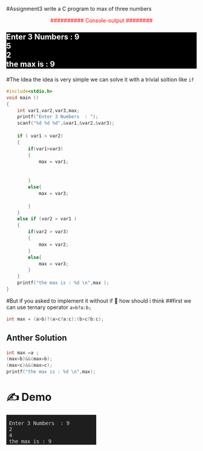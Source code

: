 #Assignment3
write a C program to max of three numbers  
<p style =" color : red; text-align :center ">########## Console-output ########</p>

### <p style ="color : white; background-color : black ;text-align : left ; font-size:20px " >Enter 3 Numbers : 9  <br> 5 <br> 2<br> the max is : 9  </p> 

#The Idea 
the idea is very simple 
we can solve it with a trivial soltion like `if` 
``` c
#include<stdio.h>
void main ()
{
    int var1,var2,var3,max;
    printf("Enter 3 Numbers  : ");
    scanf("%d %d %d",&var1,&var2,&var3);

    if ( var1 > var2)
    {
        if(var1>var3)
        {
            max = var1;


        }
        else{
            max = var3;

        }
    }
    else if (var2 > var1 ) 
    {
        if(var2 > var3)
        {
            max = var2;
        }
        else{
            max = var3;
        }
    }
    printf("the max is : %d \n",max );
}
```
#But if you asked to implement it without if 
:thinking: how should i think 
##first we can use ternary operator `a>b?a:b;`
```c
int max = (a>b)?(a>c?a:c):(b>c?b:c);
```
## Anther Solution 
```c 
int max =a ;
(max<b)&&(max=b);
(max<c)&&(max=c);
printf("the max is : %d \n",max);
```
# :writing_hand: Demo 
![image_demo](./s.png)